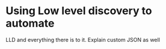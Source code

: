 # Using Low level discovery to automate

LLD and everything there is to it. Explain custom JSON as well


